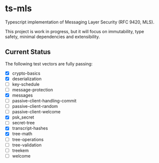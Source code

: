 # ts-mls

Typescript implementation of Messaging Layer Security (RFC 9420, MLS).

This project is work in progress, but it will focus on immutability, type safety, minimal dependencies and extensibility.

## Current Status

The following test vectors are fully passing:

- [x] crypto-basics
- [x] deserialization
- [ ] key-schedule
- [ ] message-protection
- [x] messages
- [ ] passive-client-handling-commit
- [ ] passive-client-random
- [ ] passive-client-welcome
- [x] psk_secret
- [ ] secret-tree
- [x] transcript-hashes
- [x] tree-math
- [ ] tree-operations
- [ ] tree-validation
- [ ] treekem
- [ ] welcome
